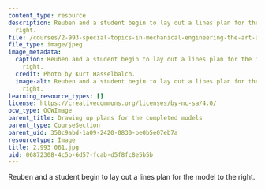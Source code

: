 ```yaml
---
content_type: resource
description: Reuben and a student begin to lay out a lines plan for the model to the
  right.
file: /courses/2-993-special-topics-in-mechanical-engineering-the-art-and-science-of-boat-design-january-iap-2007/068723084c5b6d57fcabd5f8fc8e5b5b_2993061.jpg
file_type: image/jpeg
image_metadata:
  caption: Reuben and a student begin to lay out a lines plan for the model to the
    right.
  credit: Photo by Kurt Hasselbalch.
  image-alt: Reuben and a student begin to lay out a lines plan for the model to the
    right.
learning_resource_types: []
license: https://creativecommons.org/licenses/by-nc-sa/4.0/
ocw_type: OCWImage
parent_title: Drawing up plans for the completed models
parent_type: CourseSection
parent_uid: 350c9abd-1a09-2420-0830-be0b5e07eb7a
resourcetype: Image
title: 2.993 061.jpg
uid: 06872308-4c5b-6d57-fcab-d5f8fc8e5b5b
---
```

Reuben and a student begin to lay out a lines plan for the model to the right.
